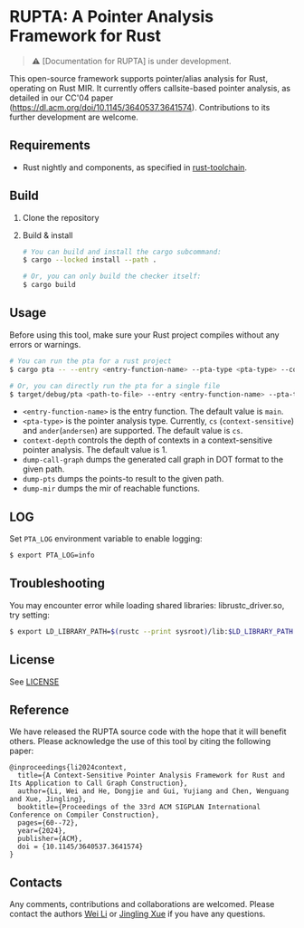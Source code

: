 # RUPTA: A Pointer Analysis Framework for Rust

> :warning: [Documentation for RUPTA] is under development.

This open-source framework supports pointer/alias analysis for Rust, operating on Rust MIR. It currently offers callsite-based pointer analysis, 
as detailed in our CC'04 paper (https://dl.acm.org/doi/10.1145/3640537.3641574). Contributions to its further development are welcome.

## Requirements

* Rust nightly and components, as specified in [rust-toolchain](rust-toolchain.toml).

## Build

1. Clone the repository

2. Build & install

    ```sh
    # You can build and install the cargo subcommand:
    $ cargo --locked install --path .

    # Or, you can only build the checker itself:
    $ cargo build
    ```

## Usage

Before using this tool, make sure your Rust project compiles without any errors or warnings.

```sh
# You can run the pta for a rust project
$ cargo pta -- --entry <entry-function-name> --pta-type <pta-type> --context-depth <N> --dump-call-graph <call-graph-path> --dump-pts <pts-path>

# Or, you can directly run the pta for a single file
$ target/debug/pta <path-to-file> --entry <entry-function-name> --pta-type <pta-type> --context-depth <N> --dump-call-graph <call-graph-path> --dump-pts <pts-path>
```

* `<entry-function-name>` is the entry function. The default value is `main`.
* `<pta-type>` is the pointer analysis type. Currently, `cs` (`context-sensitive`) and `ander`(`andersen`) are supported. The default value is `cs`.
* `context-depth` controls the depth of contexts in a context-sensitive pointer analysis. The default value is 1.
* `dump-call-graph` dumps the generated call graph in DOT format to the given path. 
* `dump-pts` dumps the points-to result to the given path.
* `dump-mir` dumps the mir of reachable functions.

## LOG

Set `PTA_LOG` environment variable to enable logging:

```sh
$ export PTA_LOG=info
```

## Troubleshooting

You may encounter error while loading shared libraries: librustc_driver.so, try setting:

```sh
$ export LD_LIBRARY_PATH=$(rustc --print sysroot)/lib:$LD_LIBRARY_PATH
```

## License

See [LICENSE](LICENSE)

## Reference

We have released the RUPTA source code with the hope that it will benefit others. Please acknowledge the use of this tool by citing the following paper:

```
@inproceedings{li2024context,
  title={A Context-Sensitive Pointer Analysis Framework for Rust and Its Application to Call Graph Construction},
  author={Li, Wei and He, Dongjie and Gui, Yujiang and Chen, Wenguang and Xue, Jingling},
  booktitle={Proceedings of the 33rd ACM SIGPLAN International Conference on Compiler Construction},
  pages={60--72},
  year={2024},
  publisher={ACM},
  doi = {10.1145/3640537.3641574}
}
```

## Contacts

Any comments, contributions and collaborations are welcomed. Please contact the authors [Wei Li](mailto:<liwei@cse.unsw.edu.au>) or [Jingling Xue](mailto:jingling@cse.unsw.edu.au) if you have any questions.
